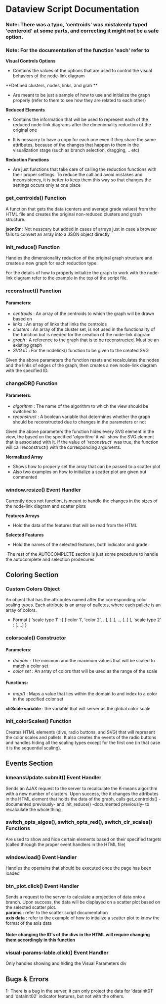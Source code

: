 # Dataview Script Documentation

### Note: There was a typo, 'centroids' was mistakenly typed 'centeroid' at some parts, and correcting it might not be a safe option.

### Note: For the documentation of the function 'each' refer to

**Visual Controls Options**  
  * Contains the values of the options that are used to control the visual behaviors of the node-link diagram

**Defined clusters, nodes, links, and grah **
  * Are meant to be just a sample of how to use and initialize the graph properly (refer to them to see how they are related to each other)

**Reduced Elements**
  * Contains the information that will be used to represent each of the reduced node-link diagrams after the dimenionality reduction of the original one

  * It is nessacry to have a copy for each one even if they share the same attributes, because of the changes that happen to them in the visualization stage (such as branch selection, dragging, .. etc)

**Reduction Functions**
  * Are just functions that take care of calling the reduction functions with their proper settings. To reduce the call and avoid mistakes and inconsistency, it is better to keep them this way so that changes the settings occurs only at one place

### get_centroids() Function
A function that gets the data (centers and average grade values) from the HTML file and creates the original non-reduced clusters and graph structure.

**jsonStr** : Not nesscary but added in cases of arrays just in case a browser fails to convert an array into a JSON object directly

### init_reduce() Function
Handles the dimensionality reduction of the original graph structure and creates a new graph for each reduction type.

For the details of how to properly initialize the graph to work with the node-link diagram refer to the example in the top of the script file.

### reconstruct() Function
#### Parameters:
  * *centroids* : An array of the centroids to which the graph will be drawn based on
  * *links* : An array of links that links the centroids
  * *clusters* : An array of the cluster set, is not used in the functionality of the function but is needed for the creation of the node-link diagram
  * *graph* : A reference to the graph that is to be reconstructed. Must be an existing graph
  * *SVG ID* : For the nodelink() function to be given to the created SVG

Given the above parameters the function resets and recalculates the nodes and the links of edges of the graph, then creates a new node-link diagram with the specified ID.

### changeDR() Function
#### Parameters:
  * *algorithm* : The name of the algorithm to which the view should be switched to
  * *reconstruct* : A boolean variable that determines whether the graph should be reconstructed due to changes in the parameters or not

Given the above parameters the function hides every SVG element in the view, the based on the specified '*algorithm*' it will show the SVG element that is associated with it. If the value of '*reconstruct*' was true, the function will call reconstruct() with the corresponding arguments.

**Normalized Array**  
  * Shows how to properly set the array that can be passed to a scatter plot
  * Also two examples on how to initialize a scatter plot are given but commented

### window.resize() Event Handler
Currently does not function, is meant to handle the changes in the sizes of the node-link diagram and scatter plots

**Features Arrays**
  * Hold the data of the features that will be read from the HTML

**Selected Features**
  * Hold the names of the selected features, both indicator and grade

-The rest of the AUTOCOMPLETE section is just some precedure to handle the autocomplete and selection prodecures

## Coloring Section
### Custom Colors Object
An object that has the attributes named after the corresponding color scaling types. Each attribute is an array of palletes, where each pallete is an array of colors.
  * Format { 'scale type 1' : [ ['color 1', 'color 2', ..], [..], .., [..] ], 'scale type 2' : [....] }

### colorscale() Constructor
#### Parameters:
  * *domain* : The minimum and the maximum values that will be scaled to match a color set
  * *color set* : An array of colors that will be used as the range of the scale

#### Functions:
  * *map()* : Maps a value that lies within the domain to and index to a color in the specified color set

**clrScale variable** :  the variable that will server as the global color scale

### init_colorScales() Function
Creates HTML elements (divs, radio buttons, and SVG) that will represent the color scales and pallets. It also creates the events of the radio buttons and handles hiding all the scaling types except for the first one (in that case it is the sequential scaling).

## Events Section
### kmeansUpdate.submit() Event Handler
Sends an AJAX request to the server to recalculate the K-means algorithm with a new number of clusters. Upon success, the it changes the attributes in the HTML element that holds the data of the graph, calls get_centroids() -documented previously- and init_reduce() -documented previously- to recalculate the whole thing

### switch_opts_algos(), switch_opts_red(), switch_clr_scales() Functions
Are used to show and hide certain elements based on their specified targets (called through the proper event handlers in the HTML file)

### window.load() Event Handler
Handles the opertains that should be executed once the page has been loaded

### btn_plot.click() Event Handler
Sends a request to the server to calculate a projection of data onto a branch. Upon success, the data will be displayed on a scatter plot based on the selected scatter plot.  
**params** : refer to the scatter script documentation  
**axis data** : refer to the example of how to intialize a scatter plot to know the format of the axis data

#### Note: changing the ID's of the divs in the HTML will require changing them accordingly in this function

### visual-params-lable.click() Event Handler
Only handles showing and hiding the Visual Parameters div

## Bugs & Errors
1- There is a bug in the server, it can only project the data for 'dataInit01' and 'dataInit02' indicator features, but not with the others.
